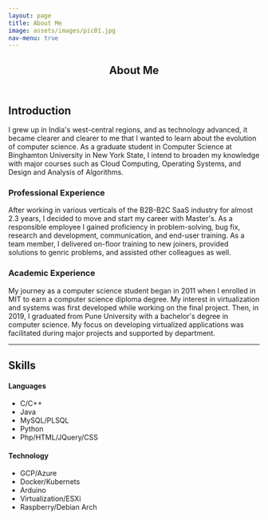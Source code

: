 ```yaml
---
layout: page
title: About Me
image: assets/images/pic01.jpg
nav-menu: true
---
```


<!-- Main -->
<div id="main" class="alt">

<!-- One -->
<section id="one">
	<div class="inner">
		<header class="major">
			<h1>About Me</h1>
		</header>

<!-- Content -->
<h2 id="content">Introduction</h2>
<p>I grew up in India's west-central regions, and as technology advanced, it became clearer and clearer to me that I wanted to learn about the evolution of computer science. As a graduate student in Computer Science at Binghamton University in New York State, I intend to broaden my knowledge with major courses such as Cloud Computing, Operating Systems, and Design and Analysis of Algorithms.</p>
<div class="row">
	<div class="6u 12u$(small)">
		<h3>Professional Experience</h3>
		<p>After working in various verticals of the B2B-B2C SaaS industry for almost 2.3 years, I decided to move and start my career with Master's. As a responsible employee I gained proficiency in problem-solving, bug fix, research and development, communication, and end-user training. As a team member, I delivered on-floor training to new joiners, provided solutions to genric problems, and assisted other colleagues as well.</p>
	</div>
	<div class="6u$ 12u$(small)">
		<h3>Academic Experience</h3>
		<p>My  journey as a computer science student began in 2011 when I enrolled in MIT to earn a computer science diploma degree. My interest in  virtualization and systems was first developed while working on the final  project. Then, in 2019, I graduated from Pune University with a bachelor's degree in computer science. My focus on developing virtualized applications was facilitated during  major projects and supported by department.</p>
	</div>
	<!-- Break -->
</div>

<hr class="major" />

<!-- Elements -->
<h2 id="elements">Skills</h2>
<div class="row 200%">

<!-- Lists -->
<h4>Languages</h4>
<div class="row">
	<div class="8u 12u$(small)">
		<ul>
			<li>C/C++</li>
			<li>Java</li>
			<li>MySQL/PLSQL</li>
			<li>Python</li>
			<li>Php/HTML/JQuery/CSS</li>
		</ul>
	</div>
<h4>Technology</h4>
<div class="row">
	<div class="8u$ 12u$(small)">
		<ul>
			<li>GCP/Azure</li>
			<li>Docker/Kubernets</li>
			<li>Arduino</li>
			<li>Virtualization/ESXi</li>
			<li>Raspberry/Debian Arch</li>
		</ul>
	</div>
</div>
